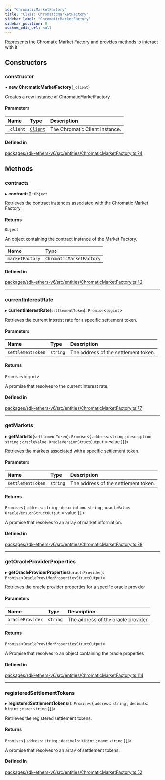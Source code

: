 ```yaml
---
id: "ChromaticMarketFactory"
title: "Class: ChromaticMarketFactory"
sidebar_label: "ChromaticMarketFactory"
sidebar_position: 0
custom_edit_url: null
---
```


Represents the Chromatic Market Factory and provides methods to interact with it.

## Constructors

### constructor

• **new ChromaticMarketFactory**(`_client`)

Creates a new instance of ChromaticMarketFactory.

#### Parameters

| Name | Type | Description |
| :------ | :------ | :------ |
| `_client` | [`Client`](Client.md) | The Chromatic Client instance. |

#### Defined in

[packages/sdk-ethers-v6/src/entities/ChromaticMarketFactory.ts:24](https://github.com/chromatic-protocol/sdk/blob/f1c35d9/packages/sdk-ethers-v6/src/entities/ChromaticMarketFactory.ts#L24)

## Methods

### contracts

▸ **contracts**(): `Object`

Retrieves the contract instances associated with the Chromatic Market Factory.

#### Returns

`Object`

An object containing the contract instance of the Market Factory.

| Name | Type |
| :------ | :------ |
| `marketFactory` | `ChromaticMarketFactory` |

#### Defined in

[packages/sdk-ethers-v6/src/entities/ChromaticMarketFactory.ts:42](https://github.com/chromatic-protocol/sdk/blob/f1c35d9/packages/sdk-ethers-v6/src/entities/ChromaticMarketFactory.ts#L42)

___

### currentInterestRate

▸ **currentInterestRate**(`settlementToken`): `Promise`<`bigint`\>

Retrieves the current interest rate for a specific settlement token.

#### Parameters

| Name | Type | Description |
| :------ | :------ | :------ |
| `settlementToken` | `string` | The address of the settlement token. |

#### Returns

`Promise`<`bigint`\>

A promise that resolves to the current interest rate.

#### Defined in

[packages/sdk-ethers-v6/src/entities/ChromaticMarketFactory.ts:77](https://github.com/chromatic-protocol/sdk/blob/f1c35d9/packages/sdk-ethers-v6/src/entities/ChromaticMarketFactory.ts#L77)

___

### getMarkets

▸ **getMarkets**(`settlementToken`): `Promise`<{ `address`: `string` ; `description`: `string` ; `oracleValue`: `OracleVersionStructOutput` = value }[]\>

Retrieves the markets associated with a specific settlement token.

#### Parameters

| Name | Type | Description |
| :------ | :------ | :------ |
| `settlementToken` | `string` | The address of the settlement token. |

#### Returns

`Promise`<{ `address`: `string` ; `description`: `string` ; `oracleValue`: `OracleVersionStructOutput` = value }[]\>

A promise that resolves to an array of market information.

#### Defined in

[packages/sdk-ethers-v6/src/entities/ChromaticMarketFactory.ts:88](https://github.com/chromatic-protocol/sdk/blob/f1c35d9/packages/sdk-ethers-v6/src/entities/ChromaticMarketFactory.ts#L88)

___

### getOracleProviderProperties

▸ **getOracleProviderProperties**(`oracleProvider`): `Promise`<`OracleProviderPropertiesStructOutput`\>

Retrieves the oracle provider properties for a specific oracle provider

#### Parameters

| Name | Type | Description |
| :------ | :------ | :------ |
| `oracleProvider` | `string` | The address of the oracle provider |

#### Returns

`Promise`<`OracleProviderPropertiesStructOutput`\>

A Promise that resolves to an object containing the oracle properties

#### Defined in

[packages/sdk-ethers-v6/src/entities/ChromaticMarketFactory.ts:114](https://github.com/chromatic-protocol/sdk/blob/f1c35d9/packages/sdk-ethers-v6/src/entities/ChromaticMarketFactory.ts#L114)

___

### registeredSettlementTokens

▸ **registeredSettlementTokens**(): `Promise`<{ `address`: `string` ; `decimals`: `bigint` ; `name`: `string`  }[]\>

Retrieves the registered settlement tokens.

#### Returns

`Promise`<{ `address`: `string` ; `decimals`: `bigint` ; `name`: `string`  }[]\>

A promise that resolves to an array of settlement tokens.

#### Defined in

[packages/sdk-ethers-v6/src/entities/ChromaticMarketFactory.ts:52](https://github.com/chromatic-protocol/sdk/blob/f1c35d9/packages/sdk-ethers-v6/src/entities/ChromaticMarketFactory.ts#L52)
